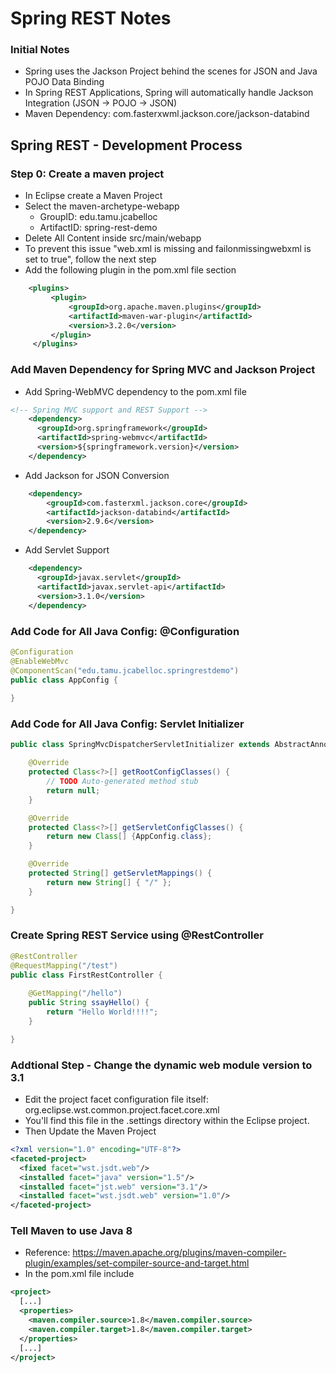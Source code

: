 # Spring REST Notes

### Initial Notes
* Spring uses the Jackson Project behind the scenes for JSON and Java POJO Data Binding
* In Spring REST Applications, Spring will automatically handle Jackson Integration (JSON -> POJO -> JSON)
* Maven Dependency: com.fasterxwml.jackson.core/jackson-databind

## Spring REST - Development Process

### Step 0: Create a maven project

* In Eclipse create a Maven Project
* Select the maven-archetype-webapp
  * GroupID: edu.tamu.jcabelloc
  * ArtifactID: spring-rest-demo
* Delete All Content inside src/main/webapp
* To prevent this issue "web.xml is missing and failonmissingwebxml is set to true", follow the next step
* Add the following plugin in the pom.xml file <build> section
```xml
    <plugins>
	     <plugin>
	         <groupId>org.apache.maven.plugins</groupId>
	         <artifactId>maven-war-plugin</artifactId>
	         <version>3.2.0</version>
	     </plugin>
	 </plugins>
```

### Add Maven Dependency for Spring MVC and Jackson Project

* Add Spring-WebMVC dependency to the pom.xml file
```xml
<!-- Spring MVC support and REST Support -->
  	<dependency>
      <groupId>org.springframework</groupId>
      <artifactId>spring-webmvc</artifactId>
	  <version>${springframework.version}</version>
  	</dependency>
```
* Add Jackson for JSON Conversion
```xml
    <dependency>
	    <groupId>com.fasterxml.jackson.core</groupId>
	    <artifactId>jackson-databind</artifactId>
	    <version>2.9.6</version>
	</dependency>
```
* Add Servlet Support
```xml
  	<dependency>
      <groupId>javax.servlet</groupId>
      <artifactId>javax.servlet-api</artifactId>
      <version>3.1.0</version>
	</dependency>
```

### Add Code for All Java Config: @Configuration

```java
@Configuration
@EnableWebMvc
@ComponentScan("edu.tamu.jcabelloc.springrestdemo")
public class AppConfig {
	
}
```

### Add Code for All Java Config: Servlet Initializer
```java
public class SpringMvcDispatcherServletInitializer extends AbstractAnnotationConfigDispatcherServletInitializer {

	@Override
	protected Class<?>[] getRootConfigClasses() {
		// TODO Auto-generated method stub
		return null;
	}

	@Override
	protected Class<?>[] getServletConfigClasses() {
		return new Class[] {AppConfig.class};
	}

	@Override
	protected String[] getServletMappings() {
		return new String[] { "/" };
	}

}

```


### Create Spring REST Service using @RestController
```java
@RestController
@RequestMapping("/test")
public class FirstRestController {
	
	@GetMapping("/hello")
	public String ssayHello() {
		return "Hello World!!!!";
	}

}

```

### Addtional Step - Change the dynamic web module version to 3.1

* Edit the project facet configuration file itself: org.eclipse.wst.common.project.facet.core.xml
* You'll find this file in the .settings directory within the Eclipse project.
* Then Update the Maven Project
```xml
<?xml version="1.0" encoding="UTF-8"?>
<faceted-project>
  <fixed facet="wst.jsdt.web"/>
  <installed facet="java" version="1.5"/>
  <installed facet="jst.web" version="3.1"/>
  <installed facet="wst.jsdt.web" version="1.0"/>
</faceted-project>

```

### Tell Maven to use Java 8
* Reference: https://maven.apache.org/plugins/maven-compiler-plugin/examples/set-compiler-source-and-target.html
* In the pom.xml file include
```xml
<project>
  [...]
  <properties>
    <maven.compiler.source>1.8</maven.compiler.source>
    <maven.compiler.target>1.8</maven.compiler.target>
  </properties>
  [...]
</project>
```


